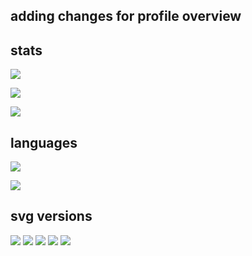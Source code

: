 ## adding changes for profile overview


[//]: # (site for guide on setup, and template code)
[//]: # (https://github.com/vn7n24fzkq/github-profile-summary-cards)

## stats

[//]: # (profile detail card)
![](https://gamingtruble-vercel.vercel.app/api/cards/profile-details?username=gamingtruble&theme=panda)
  
[//]: # (stats card)
![](https://gamingtruble-vercel.vercel.app/api/cards/stats?username=gamingtruble&theme=panda) 

  
[//]: # (productive time card)
![](https://gamingtruble-vercel.vercel.app/api/cards/productive-time?username=gamingtruble&theme=panda&utcOffset=1)

## languages

[//]: # (top language by repo card)
![](https://gamingtruble-vercel.vercel.app/api/cards/repos-per-language?username=gamingtruble&theme=panda)

[//]: # (top language by commit card)
![](https://gamingtruble-vercel.vercel.app/api/cards/most-commit-language?username=gamingtruble&theme=panda)

## svg versions

[![](https://raw.githubusercontent.com/gamingtruble/gamingtruble/master/profile-summary-card-output/panda/0-profile-details.svg)](https://github.com/vn7n24fzkq/github-profile-summary-cards)
[![](https://raw.githubusercontent.com/gamingtruble/gamingtruble/master/profile-summary-card-output/panda/1-repos-per-language.svg)](https://github.com/vn7n24fzkq/github-profile-summary-cards) [![](https://raw.githubusercontent.com/gamingtruble/gamingtruble/master/profile-summary-card-output/panda/2-most-commit-language.svg)](https://github.com/vn7n24fzkq/github-profile-summary-cards)
[![](https://raw.githubusercontent.com/gamingtruble/gamingtruble/master/profile-summary-card-output/panda/3-stats.svg)](https://github.com/vn7n24fzkq/github-profile-summary-cards) [![](https://raw.githubusercontent.com/gamingtruble/gamingtruble/master/profile-summary-card-output/panda/4-productive-time.svg)](https://github.com/vn7n24fzkq/github-profile-summary-cards)
